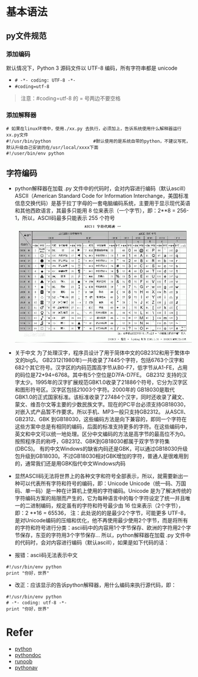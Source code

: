 # 基本语法
## py文件规范
### 添加编码
默认情况下，Python 3 源码文件以 UTF-8 编码，所有字符串都是 unicode 
 + `# -*- coding: UTF-8 -*-`
 + `#coding=utf-8`
 > 注意：#coding=utf-8 的 = 号两边不要空格
### 添加解释器
```
# 如果在linux环境中，使用./xx.py 去执行，必须加上，告诉系统使用什么解释器运行xx.py文件
#!/usr/bin/python                #默认使用的是系统自带的python，不建议写死，默认升级自己安装的在/usr/local/xxxx下面
#!/user/bin/env python 
```
## 字符编码
+ python解释器在加载 .py 文件中的代码时，会对内容进行编码（默认ascill）
ASCII（American Standard Code for Information Interchange，美国标准信息交换代码）是基于拉丁字母的一套电脑编码系统，主要用于显示现代英语和其他西欧语言，其最多只能用 8 位来表示（一个字节），即：2**8 = 256-1，所以，ASCII码最多只能表示 255 个符号
![ASCII](img/ascii.jpg)

+ 关于中文
为了处理汉字，程序员设计了用于简体中文的GB2312和用于繁体中文的big5。
GB2312(1980年)一共收录了7445个字符，包括6763个汉字和682个其它符号。汉字区的内码范围高字节从B0-F7，低字节从A1-FE，占用的码位是72*94=6768。其中有5个空位是D7FA-D7FE。
GB2312 支持的汉字太少。1995年的汉字扩展规范GBK1.0收录了21886个符号，它分为汉字区和图形符号区。汉字区包括21003个字符。2000年的 GB18030是取代GBK1.0的正式国家标准。该标准收录了27484个汉字，同时还收录了藏文、蒙文、维吾尔文等主要的少数民族文字。现在的PC平台必须支持GB18030，对嵌入式产品暂不作要求。所以手机、MP3一般只支持GB2312。
从ASCII、GB2312、GBK 到GB18030，这些编码方法是向下兼容的，即同一个字符在这些方案中总是有相同的编码，后面的标准支持更多的字符。在这些编码中，英文和中文可以统一地处理。区分中文编码的方法是高字节的最高位不为0。按照程序员的称呼，GB2312、GBK到GB18030都属于双字节字符集 (DBCS)。
有的中文Windows的缺省内码还是GBK，可以通过GB18030升级包升级到GB18030。不过GB18030相对GBK增加的字符，普通人是很难用到的，通常我们还是用GBK指代中文Windows内码

+ 显然ASCII码无法将世界上的各种文字和符号全部表示，所以，就需要新出一种可以代表所有字符和符号的编码，即：Unicode
Unicode（统一码、万国码、单一码）是一种在计算机上使用的字符编码。Unicode 是为了解决传统的字符编码方案的局限而产生的，它为每种语言中的每个字符设定了统一并且唯一的二进制编码，规定虽有的字符和符号最少由 16 位来表示（2个字节），即：2 **16 = 65536，
注：此处说的的是最少2个字节，可能更多
UTF-8，是对Unicode编码的压缩和优化，他不再使用最少使用2个字节，而是将所有的字符和符号进行分类：ascii码中的内容用1个字节保存、欧洲的字符用2个字节保存，东亚的字符用3个字节保存...
所以，python解释器在加载 .py 文件中的代码时，会对内容进行编码（默认ascill），如果是如下代码的话：
+ 报错：ascii码无法表示中文
```
#!/usr/bin/env python
print "你好，世界"
```
+ 改正：应该显示的告诉python解释器，用什么编码来执行源代码，即：
```
#!/usr/bin/env python
# -*- coding: utf-8 -*-
print "你好，世界"
```
# Refer
+ [python](https://www.python.org/)
+ [pythondoc](http://www.pythondoc.com/)
+ [runoob](http://www.runoob.com/python3/python3-errors-execptions.html)
+ [pythonav](http://www.pythonav.com)
